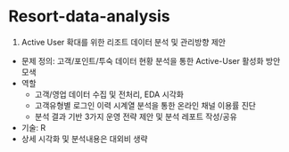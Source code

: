 # Resort-data-analysis

1) Active User 확대를 위한 리조트 데이터 분석 및 관리방향 제안
- 문제 정의: 고객/포인트/투숙 데이터 현황 분석을 통한 Active-User 활성화 방안 모색
- 역할
  * 고객/영업 데이터 수집 및 전처리, EDA 시각화
  * 고객유형별 로그인 이력 시계열 분석을 통한 온라인 채널 이용률 진단
  * 분석 결과 기반 3가지 운영 전략 제안 및 분석 레포트 작성/공유
- 기술: R
- 상세 시각화 및 분석내용은 대외비 생략
